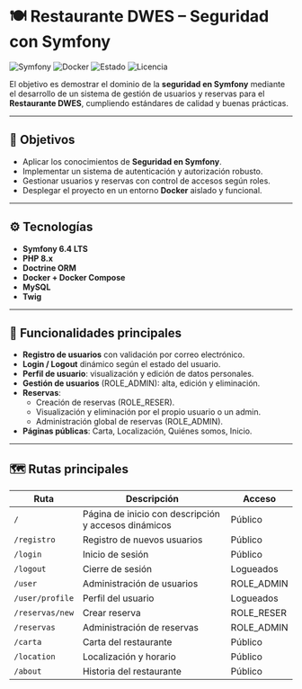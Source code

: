 # 🍽️ Restaurante DWES – Seguridad con Symfony

![Symfony](https://img.shields.io/badge/Symfony-6.4_LTS-black?logo=symfony)
![Docker](https://img.shields.io/badge/Docker-Containerized-blue?logo=docker)
![Estado](https://img.shields.io/badge/Estado-En%20desarrollo-orange)
![Licencia](https://img.shields.io/badge/Licencia-MIT-green)

El objetivo es demostrar el dominio de la **seguridad en Symfony** mediante el desarrollo de un sistema de gestión de usuarios y reservas para el **Restaurante DWES**, cumpliendo estándares de calidad y buenas prácticas.

---

## 🎯 Objetivos

- Aplicar los conocimientos de **Seguridad en Symfony**.
- Implementar un sistema de autenticación y autorización robusto.
- Gestionar usuarios y reservas con control de accesos según roles.
- Desplegar el proyecto en un entorno **Docker** aislado y funcional.

---

## ⚙️ Tecnologías

- **Symfony 6.4 LTS**
- **PHP 8.x**
- **Doctrine ORM**
- **Docker + Docker Compose**
- **MySQL**
- **Twig**

---

## 🚀 Funcionalidades principales

- **Registro de usuarios** con validación por correo electrónico.
- **Login / Logout** dinámico según el estado del usuario.
- **Perfil de usuario**: visualización y edición de datos personales.
- **Gestión de usuarios** (ROLE_ADMIN): alta, edición y eliminación.
- **Reservas**:
  - Creación de reservas (ROLE_RESER).
  - Visualización y eliminación por el propio usuario o un admin.
  - Administración global de reservas (ROLE_ADMIN).
- **Páginas públicas**: Carta, Localización, Quiénes somos, Inicio.

---

## 🗺️ Rutas principales

| Ruta | Descripción | Acceso |
|-------|-------------|---------|
| `/` | Página de inicio con descripción y accesos dinámicos | Público |
| `/registro` | Registro de nuevos usuarios | Público |
| `/login` | Inicio de sesión | Público |
| `/logout` | Cierre de sesión | Logueados |
| `/user` | Administración de usuarios | ROLE_ADMIN |
| `/user/profile` | Perfil del usuario | Logueados |
| `/reservas/new` | Crear reserva | ROLE_RESER |
| `/reservas` | Administración de reservas | ROLE_ADMIN |
| `/carta` | Carta del restaurante | Público |
| `/location` | Localización y horario | Público |
| `/about` | Historia del restaurante | Público |

